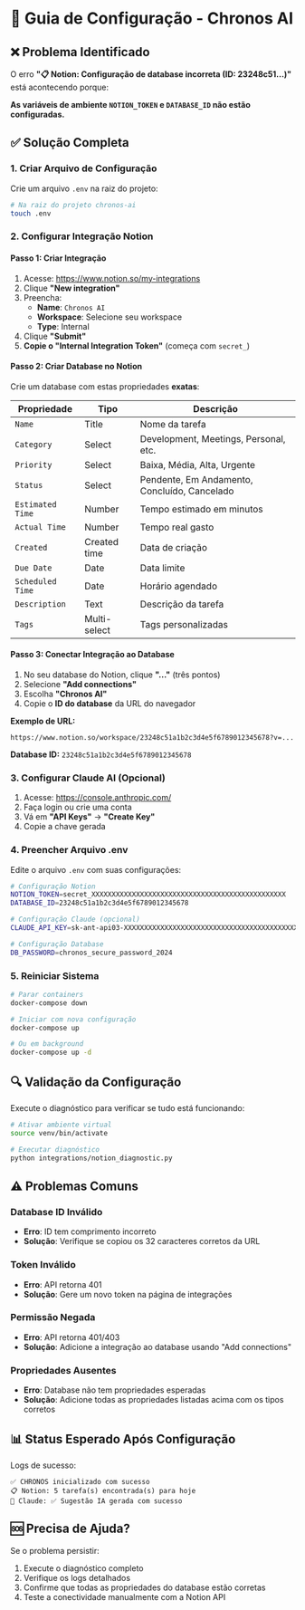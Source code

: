 # 🔧 Guia de Configuração - Chronos AI

## ❌ Problema Identificado

O erro **"📋 Notion: Configuração de database incorreta (ID: 23248c51...)"** está acontecendo porque:

**As variáveis de ambiente `NOTION_TOKEN` e `DATABASE_ID` não estão configuradas.**

## ✅ Solução Completa

### 1. Criar Arquivo de Configuração

Crie um arquivo `.env` na raiz do projeto:

```bash
# Na raiz do projeto chronos-ai
touch .env
```

### 2. Configurar Integração Notion

#### Passo 1: Criar Integração

1. Acesse: https://www.notion.so/my-integrations
2. Clique **"New integration"**
3. Preencha:
   - **Name**: `Chronos AI`
   - **Workspace**: Selecione seu workspace
   - **Type**: Internal
4. Clique **"Submit"**
5. **Copie o "Internal Integration Token"** (começa com `secret_`)

#### Passo 2: Criar Database no Notion

Crie um database com estas propriedades **exatas**:

| Propriedade      | Tipo         | Descrição                                    |
| ---------------- | ------------ | -------------------------------------------- |
| `Name`           | Title        | Nome da tarefa                               |
| `Category`       | Select       | Development, Meetings, Personal, etc.        |
| `Priority`       | Select       | Baixa, Média, Alta, Urgente                  |
| `Status`         | Select       | Pendente, Em Andamento, Concluído, Cancelado |
| `Estimated Time` | Number       | Tempo estimado em minutos                    |
| `Actual Time`    | Number       | Tempo real gasto                             |
| `Created`        | Created time | Data de criação                              |
| `Due Date`       | Date         | Data limite                                  |
| `Scheduled Time` | Date         | Horário agendado                             |
| `Description`    | Text         | Descrição da tarefa                          |
| `Tags`           | Multi-select | Tags personalizadas                          |

#### Passo 3: Conectar Integração ao Database

1. No seu database do Notion, clique **"..."** (três pontos)
2. Selecione **"Add connections"**
3. Escolha **"Chronos AI"**
4. Copie o **ID do database** da URL do navegador

**Exemplo de URL:**

```
https://www.notion.so/workspace/23248c51a1b2c3d4e5f6789012345678?v=...
```

**Database ID:** `23248c51a1b2c3d4e5f6789012345678`

### 3. Configurar Claude AI (Opcional)

1. Acesse: https://console.anthropic.com/
2. Faça login ou crie uma conta
3. Vá em **"API Keys"** → **"Create Key"**
4. Copie a chave gerada

### 4. Preencher Arquivo .env

Edite o arquivo `.env` com suas configurações:

```bash
# Configuração Notion
NOTION_TOKEN=secret_XXXXXXXXXXXXXXXXXXXXXXXXXXXXXXXXXXXXXXXXXXXXXXXX
DATABASE_ID=23248c51a1b2c3d4e5f6789012345678

# Configuração Claude (opcional)
CLAUDE_API_KEY=sk-ant-api03-XXXXXXXXXXXXXXXXXXXXXXXXXXXXXXXXXXXXXXXXXXXXXXXXXXXXXXXXXXXXXXXXXXXXXXXXXXXXXXXXXXXXXXXXXXXXXXXXXXXXXXXXXXXXXXXX

# Configuração Database
DB_PASSWORD=chronos_secure_password_2024
```

### 5. Reiniciar Sistema

```bash
# Parar containers
docker-compose down

# Iniciar com nova configuração
docker-compose up

# Ou em background
docker-compose up -d
```

## 🔍 Validação da Configuração

Execute o diagnóstico para verificar se tudo está funcionando:

```bash
# Ativar ambiente virtual
source venv/bin/activate

# Executar diagnóstico
python integrations/notion_diagnostic.py
```

## ⚠️ Problemas Comuns

### Database ID Inválido

- **Erro**: ID tem comprimento incorreto
- **Solução**: Verifique se copiou os 32 caracteres corretos da URL

### Token Inválido

- **Erro**: API retorna 401
- **Solução**: Gere um novo token na página de integrações

### Permissão Negada

- **Erro**: API retorna 401/403
- **Solução**: Adicione a integração ao database usando "Add connections"

### Propriedades Ausentes

- **Erro**: Database não tem propriedades esperadas
- **Solução**: Adicione todas as propriedades listadas acima com os tipos corretos

## 📊 Status Esperado Após Configuração

Logs de sucesso:

```
✅ CHRONOS inicializado com sucesso
📋 Notion: 5 tarefa(s) encontrada(s) para hoje
🤖 Claude: ✅ Sugestão IA gerada com sucesso
```

## 🆘 Precisa de Ajuda?

Se o problema persistir:

1. Execute o diagnóstico completo
2. Verifique os logs detalhados
3. Confirme que todas as propriedades do database estão corretas
4. Teste a conectividade manualmente com a Notion API
